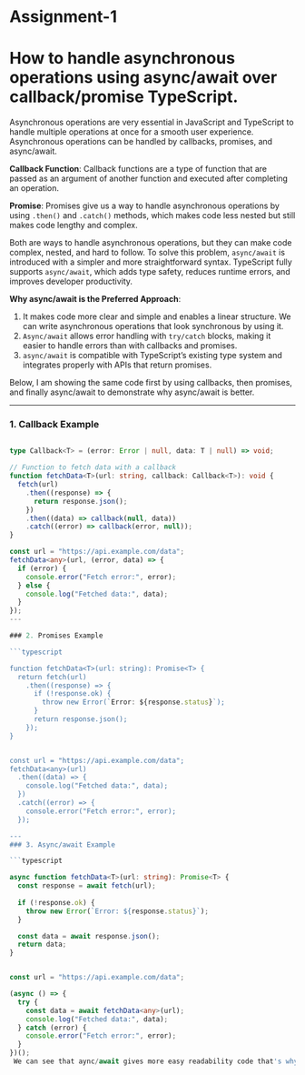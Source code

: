 # Assignment-1
# How to handle asynchronous operations using async/await over callback/promise TypeScript. 
Asynchronous operations are very essential in JavaScript and TypeScript to handle multiple operations at once for a smooth user experience. Asynchronous operations can be handled by callbacks, promises, and async/await.

**Callback Function**: Callback functions are a type of function that are passed as an argument of another function and executed after completing an operation.

**Promise**: Promises give us a way to handle asynchronous operations by using `.then()` and `.catch()` methods, which makes code less nested but still makes code lengthy and complex.

Both are ways to handle asynchronous operations, but they can make code complex, nested, and hard to follow. To solve this problem, `async/await` is introduced with a simpler and more straightforward syntax. TypeScript fully supports `async/await`, which adds type safety, reduces runtime errors, and improves developer productivity.

**Why async/await is the Preferred Approach**:
1. It makes code more clear and simple and enables a linear structure. We can write asynchronous operations that look synchronous by using it.
2. `Async/await` allows error handling with `try/catch` blocks, making it easier to handle errors than with callbacks and promises.
3. `async/await` is compatible with TypeScript’s existing type system and integrates properly with APIs that return promises.

Below, I am showing the same code first by using callbacks, then promises, and finally async/await to demonstrate why async/await is better.

---

### 1. Callback Example

```typescript

type Callback<T> = (error: Error | null, data: T | null) => void;

// Function to fetch data with a callback
function fetchData<T>(url: string, callback: Callback<T>): void {
  fetch(url)
    .then((response) => {
      return response.json();
    })
    .then((data) => callback(null, data))
    .catch((error) => callback(error, null));
}

const url = "https://api.example.com/data";
fetchData<any>(url, (error, data) => {
  if (error) {
    console.error("Fetch error:", error);
  } else {
    console.log("Fetched data:", data);
  }
});
---

### 2. Promises Example

```typescript

function fetchData<T>(url: string): Promise<T> {
  return fetch(url)
    .then((response) => {
      if (!response.ok) {
        throw new Error(`Error: ${response.status}`);
      }
      return response.json();
    });
}


const url = "https://api.example.com/data";
fetchData<any>(url)
  .then((data) => {
    console.log("Fetched data:", data);
  })
  .catch((error) => {
    console.error("Fetch error:", error);
  });

---
### 3. Async/await Example

```typescript

async function fetchData<T>(url: string): Promise<T> {
  const response = await fetch(url);
  
  if (!response.ok) {
    throw new Error(`Error: ${response.status}`);
  }

  const data = await response.json();
  return data;
}


const url = "https://api.example.com/data";

(async () => {
  try {
    const data = await fetchData<any>(url);
    console.log("Fetched data:", data);
  } catch (error) {
    console.error("Fetch error:", error);
  }
})();
 We can see that aync/await gives more easy readability code that's why is better to write and handle than callback and promises

